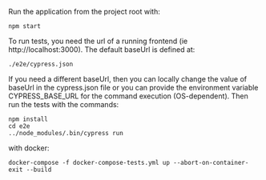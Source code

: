 Run the application from the project root with:

```
npm start
```

To run tests, you need the url of a running frontend (ie http://localhost:3000).
The default baseUrl is defined at:
```
./e2e/cypress.json
```
If you need a different baseUrl, then you can locally change the value of baseUrl
in the cypress.json file or you can provide the environment variable
CYPRESS_BASE_URL for the command execution (OS-dependent). Then run the tests
with the commands:
```
npm install
cd e2e
../node_modules/.bin/cypress run
```

with docker:

```
docker-compose -f docker-compose-tests.yml up --abort-on-container-exit --build
```
